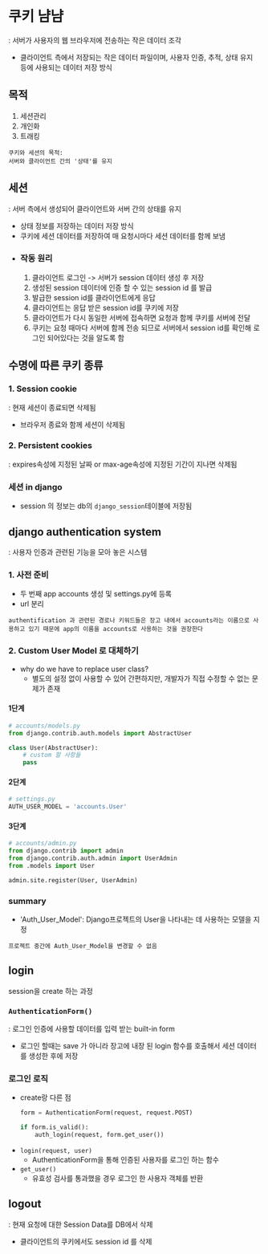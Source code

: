 # 쿠키 냠냠
: 서버가 사용자의 웹 브라우저에 전송하는 작은 데이터 조각
- 클라이언트 측에서 저장되는 작은 데이터 파일이며, 사용자 인증, 추적, 상태 유지 등에 사용되는 데이터 저장 방식
## 목적
1. 세션관리
2. 개인화
3. 트래킹

```
쿠키와 세션의 목적:
서버와 클라이언트 간의 '상태'를 유지
```
## 세션
: 서버 측에서 생성되어 클라이언트와 서버 간의 상태를 유지
- 상태 정보를 저장하는 데이터 저장 방식 
- 쿠키에 세션 데이터를 저장하여 매 요청시마다 세션 데이터를 함께 보냄 
- ### 작동 원리 
    1. 클라이언트 로그인 -> 서버가 session 데이터 생성 후 저장
    2. 생성된 session 데이터에 인증 할 수 있는 session id 를 발급
    3. 발급한 session id를 클라이언트에게 응답
    4. 클라이언트는 응답 받은 session id를 쿠키에 저장
    5. 클라이언트가 다시 동일한 서버에 접속하면 요청과 함께 쿠키를 서버에 전달
    6. 쿠키는 요청 때마다 서버에 함께 전송 되므로 서버에서 session id를 확인해 로그인 되어있다는 것을 알도록 함
  
## 수명에 따른 쿠키 종류
### 1. Session cookie
: 현재 세션이 종료되면 삭제됨
- 브라우저 종료와 함께 세션이 삭제됨
### 2. Persistent cookies
: expires속성에 지정된 날짜 or max-age속성에 지정된 기간이 지나면 삭제됨
### 세션 in django
- session 의 정보는 db의 `django_session`테이블에 저장됨

## django authentication system
: 사용자 인증과 관련된 기능을 모아 놓은 시스템
### 1. 사전 준비
- 두 번째 app accounts 생성 및 settings.py에 등록
- url 분리

```
authentification 과 관련된 경로나 키워드들은 장고 내에서 accounts라는 이름으로 사용하고 있기 때문에 app의 이름을 accounts로 사용하는 것을 권장한다
```

### 2. Custom User Model 로 대체하기
- why do we have to replace user class?
  - 별도의 설정 없이 사용할 수 있어 간편하지만, 개발자가 직접 수정할 수 없는 문제가 존재

#### 1단계
```python 
# accounts/models.py
from django.contrib.auth.models import AbstractUser

class User(AbstractUser):
    # custom 할 사항들
    pass
```
#### 2단계
```python
# settings.py 
AUTH_USER_MODEL = 'accounts.User'
```
#### 3단계
```python 
# accounts/admin.py
from django.contrib import admin
from django.contrib.auth.admin import UserAdmin
from .models import User

admin.site.register(User, UserAdmin)
```
### summary
- 'Auth_User_Model': Django프로젝트의 User을 나타내는 데 사용하는 모델을 지정
```
프로젝트 중간에 Auth_User_Model을 변경할 수 없음
```
## login
session을 create 하는 과정
### `AuthenticationForm()`
: 로그인 인증에 사용할 데이터를 입력 받는 built-in form
- 로그인 할때는 save 가 아니라 장고에 내장 된 login 함수를 호출해서 세션 데이터를 생성한 후에 저장 
### 로그인 로직
- create랑 다른 점
    ```python
    form = AuthenticationForm(request, request.POST)
    ```
    ```python
    if form.is_valid():
        auth_login(request, form.get_user())
    ```
- `login(request, user)`
  - AuthenticationForm을 통해 인증된 사용자를 로그인 하는 함수 
- `get_user()`
  - 유효성 검사를 통과했을 경우 로그인 한 사용자 객체를 반환
## logout
: 현재 요청에 대한 Session Data를 DB에서 삭제 
- 클라이언트의 쿠키에서도 session id 를 삭제
